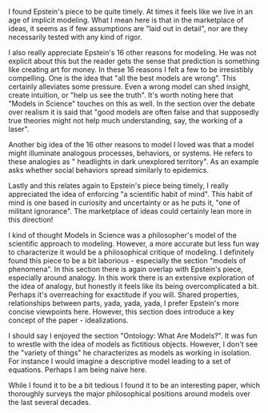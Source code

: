 I found Epstein's piece to be quite timely. At times it feels like we live in an age of implicit modeling. What I mean here is that in the marketplace of ideas, it seems as if few assumptions are "laid out in detail", nor are they necessarily tested with any kind of rigor.

I also really appreciate Epstein's 16 other reasons for modeling. He was not explicit about this but the reader gets the sense that prediction is something like creating art for money. In these 16 reasons I felt a few to be irresistibly compelling. One is the idea that "all the best models are wrong". This certainly alleviates some pressure. Even a wrong model can shed insight, create intuition, or "help us see the truth". It's worth noting here that "Models in Science" touches on this as well. In the section over the debate over realism it is said that "good models are often false and that supposedly true theories might not help much understanding, say, the working of a laser".

Another big idea of the 16 other reasons to model I loved was that a model might illuminate analogous processes, behaviors, or systems. He refers to these analogies as " headlights in dark unexplored territory". As an example asks whether social behaviors spread similarly to epidemics. 

Lastly and this relates again to Epstein's piece being timely, I really appreciated the idea of enforcing "a scientific habit of mind". This habit of mind is one based in curiosity and uncertainty or as he puts it, "one of militant ignorance". The marketplace of ideas could certainly lean more in this direction!

I kind of thought Models in Science was a philosopher's model of the scientific approach to modeling. However, a more accurate but less fun way to characterize it would be a philosophical critique of modeling. I definitely found this piece to be a bit laborious - especially the section "models of phenomena". In this section there is again overlap with Epstein's piece, especially around analogy. In this work there is an extensive exploration of the idea of analogy, but honestly it feels like its being overcomplicated a bit. Perhaps it's overreaching for exactitude if you will. Shared properties, relationships between parts, yada, yada, yada, I prefer Epstein's more concise viewpoints here. However, this section does introduce a key concept of the paper - idealizations. 

I should say I enjoyed the section "Ontology: What Are Models?". It was fun to wrestle with the idea of models as fictitious objects. However, I don't see the "variety of things" he characterizes as models as working in isolation. For instance I would imagine a descriptive model leading to a set of equations. Perhaps I am being naive here. 

While I found it to be a bit tedious I found it to be an interesting paper, which thoroughly surveys the major philosophical positions around models over the last several decades.

